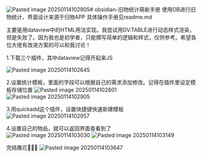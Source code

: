 ![Pasted image 20250114102905](https://github.com/user-attachments/assets/d4284dc0-29dd-4927-b727-77891ca25b32)# obsidian-旧物统计萌新手册
使用OB进行旧物统计，界面设计来源于归物APP
具体操作手册见readme.md

主要是用dataview中的HTML用法实现。我尝试用DV.TABLE进行动态样式渲染，但是失败了。因为我也是初学者，只能撰写简单的逻辑和样式，仅供参考。希望各位大佬有改进方案的可以和我讨论！

1.下载三个插件，其中dataview记得开起来JS

![Pasted image 20250114102645](https://github.com/user-attachments/assets/c77e4a7a-fced-42a1-9e80-7ce496d3b671)

2.设置统计模板，里面的字段可以根据自己的需求添加修改。记得在插件里设定模板存储位置
![Pasted image 20250114102801](https://github.com/user-attachments/assets/c9203e32-30e4-4601-b886-efc6dc9eba03)
![Pasted image 20250114102905](https://github.com/user-attachments/assets/db453443-3a75-4b2e-9024-bc768a22960b)

3.用quickadd这个插件，设置快捷键快速新建模板
![Pasted image 20250114102957](https://github.com/user-attachments/assets/39942dff-ea60-4113-ac12-631e66499921)


4.设置自己的物品，就可以返回界面查看到了
![Pasted image 20250114103030](https://github.com/user-attachments/assets/e43ad369-3295-4944-b0b4-9067a5c51f9d)
![Pasted image 20250114103149](https://github.com/user-attachments/assets/2fbd64e6-6d98-4825-af75-f76fc10f3436)


完结撒花🎉🎉🎉
![Pasted image 20250114103647](https://github.com/user-attachments/assets/2b311676-eb1c-490d-a8f7-4ad85b81e5d7)
